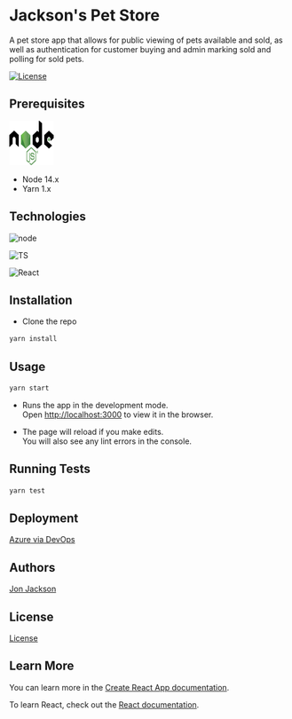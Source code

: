 # Jackson's Pet Store

A pet store app that allows for public viewing of pets available and sold, as well as authentication for customer buying and admin marking sold and polling for sold pets.

[![License](https://img.shields.io/badge/License-Apache_2.0-blue.svg)](https://opensource.org/licenses/Apache-2.0)


## Prerequisites

<a href="https://nodejs.org/en/"><img width=80 height=80 src="./logo.svg"></a>

* Node 14.x
* Yarn 1.x

## Technologies

![node](https://img.shields.io/badge/Node.js-43853D?style=for-the-badge&logo=node.js&logoColor=white)

![TS](https://img.shields.io/badge/TypeScript-007ACC?style=for-the-badge&logo=typescript&logoColor=white)

![React](https://img.shields.io/badge/React-20232A?style=for-the-badge&logo=react&logoColor=61DAFB)

## Installation

* Clone the repo

```bash
yarn install
```

## Usage
  
```bash
yarn start
```

- Runs the app in the development mode.\
Open [http://localhost:3000](http://localhost:3000) to view it in the browser.

- The page will reload if you make edits.\
You will also see any lint errors in the console.

## Running Tests

```bash
yarn test
```

## Deployment

[Azure via DevOps](https://pet-store-hca.azurewebsites.net)

## Authors

[Jon Jackson](http://github.com/ocskier)

## License

[License](LICENSE)
## Learn More

You can learn more in the [Create React App documentation](https://facebook.github.io/create-react-app/docs/getting-started).

To learn React, check out the [React documentation](https://reactjs.org/).
